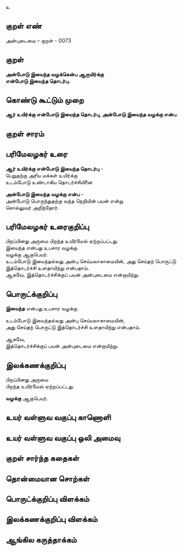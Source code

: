 உ

## குறள் எண் 

அன்புடைமை – குறள் - 0073
## குறள் 

**அன்போடு இயைந்த வழக்கென்ப ஆருயிர்க்கு   
என்போடு இயைந்த தொடர்பு.** 

## கொண்டு கூட்டும் முறை

**ஆர் உயிர்க்கு என்போடு இயைந்த தொடர்பு, அன்போடு இயைந்த வழக்கு என்ப.**  

## குறள் சாரம் 


## பரிமேலழகர் உரை

**ஆர் உயிர்க்கு என்போடு இயைந்த தொடர்பு** -  
பெறுதற்கு அரிய மக்கள் உயிர்க்கு  
உடம்போடு உண்டாகிய தொடர்ச்சியினை  

**அன்போடு இயைந்த வழக்கு என்ப** -  
அன்போடு பொருந்துதற்கு வந்த நெறியின் பயன் என்று  
சொல்லுவர் அறிந்தோர்.

## பரிமேலழகர் உரைகுறிப்பு   

பிறப்பினது அருமை பிறந்த உயிர்மேல் ஏற்றப்பட்டது.  
இயைந்த என்பது உபசார வழக்கு.  
வழக்கு ஆகுபெயர்.  
உடம்போடு இயைந்தல்லது அன்பு செய்யலாகாமையின், அது செய்தற் பொருட்டு இத்தொடர்ச்சி உளதாயிற்று என்பதாம்.  
ஆகவே, இத்தொடர்ச்சிக்குப் பயன் அன்புடைமை என்றாயிற்று.   

## பொருட்க்குறிப்பு 

**இயைந்த** என்பது உபசார வழக்கு.  

உடம்போடு இயைந்தல்லது அன்பு செய்யலாகாமையின்,  
அது செய்தற் பொருட்டு இத்தொடர்ச்சி உளதாயிற்று என்பதாம்.  

ஆகவே,  
இத்தொடர்ச்சிக்குப் பயன் அன்புடைமை என்றாயிற்று.   

## இலக்கணக்குறிப்பு  

பிறப்பினது அருமை  
பிறந்த உயிர்மேல் ஏற்றப்பட்டது.   

**வழக்கு** ஆகுபெயர்.  

## உயர் வள்ளுவ வகுப்பு காணொளி


## உயர் வள்ளுவ வகுப்பு ஒலி அமைவு 

 
## குறள் சார்ந்த கதைகள் 


## தொன்மையான சொற்கள்


## பொருட்க்குறிப்பு விளக்கம்


## இலக்கணக்குறிப்பு விளக்கம்


## ஆங்கில கருத்தாக்கம் 


